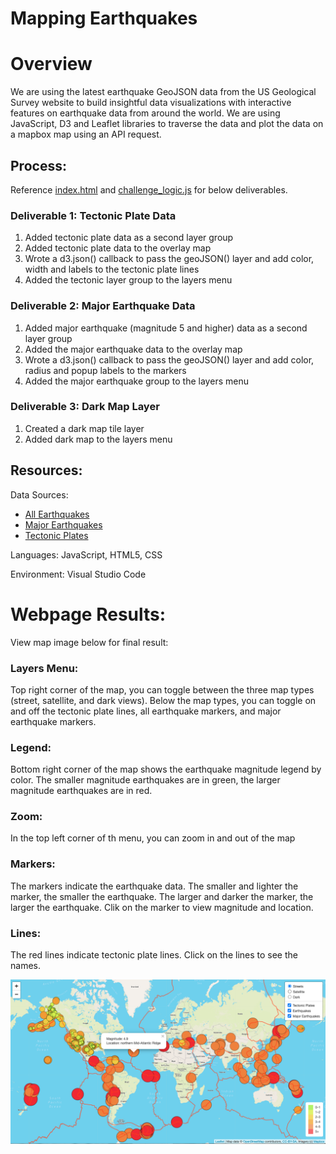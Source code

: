 # Mapping Earthquakes

# Overview

We are using the latest earthquake GeoJSON data from the US Geological Survey website to build insightful data visualizations with interactive features on earthquake data from around the world. We are using JavaScript, D3 and Leaflet libraries to traverse the data and plot the data on a mapbox map using an API request. 

## Process:
Reference [index.html](https://github.com/corispade/Mapping_Earthquakes_1/blob/main/Earthquake_Challenge/index.html) and [challenge_logic.js](https://github.com/corispade/Mapping_Earthquakes_1/blob/main/Earthquake_Challenge/static/js/challenge_logic.js) for below deliverables.

### Deliverable 1: Tectonic Plate Data
1. Added tectonic plate data as a second layer group
2. Added tectonic plate data to the overlay map
3. Wrote a d3.json() callback to pass the geoJSON() layer and add color, width and labels to the tectonic plate lines
4. Added the tectonic layer group to the layers menu

### Deliverable 2: Major Earthquake Data
1. Added major earthquake (magnitude 5 and higher) data as a second layer group
2. Added the major earthquake data to the overlay map
3. Wrote a d3.json() callback to pass the geoJSON() layer and add color, radius and popup labels to the markers
4. Added the major earthquake group to the layers menu

### Deliverable 3: Dark Map Layer
1. Created a dark map tile layer
2. Added dark map to the layers menu

## Resources:
Data Sources: 
* [All Earthquakes](https://earthquake.usgs.gov/earthquakes/feed/v1.0/summary/all_week.geojson)
* [Major Earthquakes](https://earthquake.usgs.gov/earthquakes/feed/v1.0/summary/4.5_week.geojson)
* [Tectonic Plates](https://raw.githubusercontent.com/fraxen/tectonicplates/master/GeoJSON/PB2002_boundaries.json)

Languages: JavaScript, HTML5, CSS

Environment: Visual Studio Code

# Webpage Results:
View map image below for final result:

### Layers Menu: 
Top right corner of the map, you can toggle between the three map types (street, satellite, and dark views). Below the map types, you can toggle on and off the tectonic plate lines, all earthquake markers, and major earthquake markers.

### Legend: 
Bottom right corner of the map shows the earthquake magnitude legend by color. The smaller magnitude earthquakes are in green, the larger magnitude earthquakes are in red.

### Zoom: 
In the top left corner of th menu, you can zoom in and out of the map

### Markers: 
The markers indicate the earthquake data. The smaller and lighter the marker, the smaller the earthquake. The larger and darker the marker, the larger the earthquake. Clik on the marker to view magnitude and location. 

### Lines: 
The red lines indicate tectonic plate lines. Click on the lines to see the names. 

![picture](https://github.com/corispade/Mapping_Earthquakes_1/blob/main/Earthquake_Challenge/static/images/completed_map.png)
